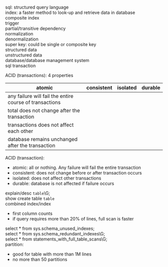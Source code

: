 sql: structured query language  
index: a faster method to look-up and retrieve data in database  
composite index  
trigger  
partial/transitive dependency  
normalization  
denormalization  
super key: could be single or composite key  
structured data  
unstructured data  
database/database management system  
sql transaction  

ACID (transactions): 4 properties

|atomic|consistent|isolated|durable|
|------|----------|--------|-------|
|any failure will fail the entire course of transactions
|total does not change after the transaction
|transactions does not affect each other
|database remains unchanged after the transaction|

ACID (transaction):  
- atomic: all or nothing. Any failure will fail the entire transaction
- consistent: does not change before or after transaction occurs
- isolated: does not affect other transactions
- durable: database is not affected if failure occurs

explain/desc `table`\G;  
show create table `table`  
combined index/index  
- first column counts
- if query requires more than 20% of lines, full scan is faster

select * from sys.schema_unused_indexes;  
select * from sys.schema_redundant_indexes\G;  
select * from statements_with_full_table_scans\G;  
partition:
- good for table with more than 1M lines
- no more than 50 partitions
	
